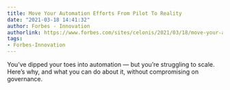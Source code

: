 ```yaml
---
title: Move Your Automation Efforts From Pilot To Reality
date: "2021-03-18 14:41:32"
author: Forbes - Innovation
authorlink: https://www.forbes.com/sites/celonis/2021/03/18/move-your-automation-efforts-from-pilot-to-reality/
tags:
- Forbes-Innovation
---
```

You’ve dipped your toes into automation — but you’re struggling to scale. Here’s why, and what you can do about it, without compromising on governance.